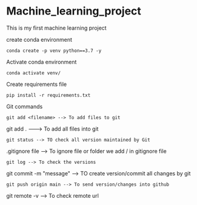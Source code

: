 # Machine_learning_project
This is my first machine learning project

create conda environment
```
conda create -p venv python==3.7 -y
```
Activate conda environment
```
conda activate venv/
```
Create requirements file
```
pip install -r requirements.txt
```
Git commands
```
git add <filename> --> To add files to git
```
git add . ---> To add all files into git
```
git status --> TO check all version maintained by Git
```
.gitignore file --> To ignore file or folder we add /<filename> in gitignore file
```
git log --> To check the versions
```
git commit -m "message" --> TO create version/commit all changes by git
```
git push origin main --> To send version/changes into github
```
git remote -v --> To check remote url
```

